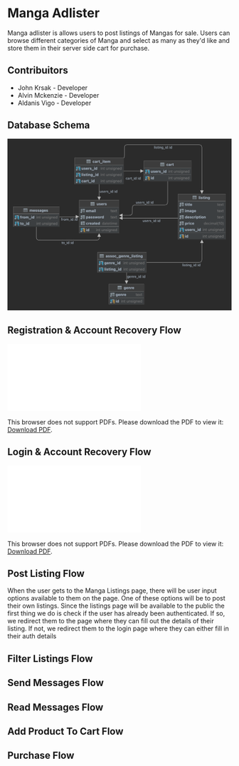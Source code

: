 # Manga Adlister
Manga adlister is allows users to post listings of Mangas for sale.
Users can browse different categories of Manga and select as many as
they'd like and store them in their server side cart for purchase.

## Contribuitors
- John Krsak        - Developer
- Alvin Mckenzie    - Developer
- Aldanis Vigo      - Developer

## Database Schema
![Database Schema](docs/img/db_schema.png)

## Registration & Account Recovery Flow
<object data="docs/img/register_flow.pdf" type="application/pdf" width="700px" height="700px">
    <embed src="docs/img/register_flow.pdf">
        <p>This browser does not support PDFs. Please download the PDF to view it: <a href="http://yoursite.com/the.pdf">Download PDF</a>.</p>
    </embed>
</object>

## Login & Account Recovery Flow
<object data="docs/img/login_flow.pdf" type="application/pdf" width="700px" height="700px">
    <embed src="docs/img/login_flow.pdf">
        <p>This browser does not support PDFs. Please download the PDF to view it: <a href="http://yoursite.com/the.pdf">Download PDF</a>.</p>
    </embed>
</object>

## Post Listing Flow

When the user gets to the Manga Listings page, there will be user input options available to them on the page.
One of these options will be to post their own listings. Since the listings page will be available to the public
the first thing we do is check if the user has already been authenticated. If so, we redirect them to the page where
they can fill out the details of their listing. If not, we redirect them to the login page where they can either
fill in their auth details 

## Filter Listings Flow

## Send Messages Flow

## Read Messages Flow

## Add Product To Cart Flow

## Purchase Flow


